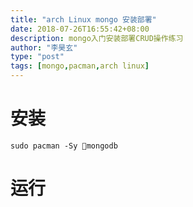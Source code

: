 ```yaml
---
title: "arch Linux mongo 安装部署"
date: 2018-07-26T16:55:42+08:00
description: mongo入门安装部署CRUD操作练习
author: "李昊玄"
type: "post"
tags: [mongo,pacman,arch linux]
---
```

# 安装

```
sudo pacman -Sy mongodb
```

# 运行

```

```